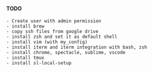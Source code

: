 #### TODO 
    - Create user with admin permission
    - install brew
    - copy ssh files from google drive
    - install zsh and set it as default shell
    - install vim (with my_config)
    - install iterm and iterm integration with bash, zsh
    - install chrome, spectacle, sublime, vscode
    - install tmux
    - install sl-local-setup
